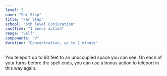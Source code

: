 ```yaml
---
level: 5
name: "Far Step"
title: "Far Step"
school: "5th level Conjuration"
castTime: "1 bonus action"
range: "Self"
components: "V"
duration: "Concentration, up to 1 minute"
---
```


You teleport up to 60 feet to an unoccupied space you can see. On each of your turns before the spell ends, you can use a bonus action to teleport in this way again.
